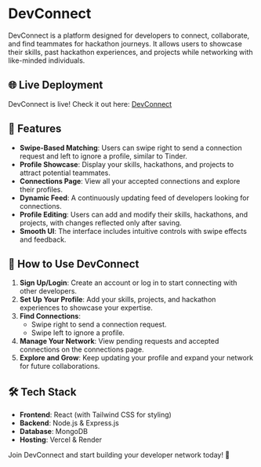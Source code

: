 # DevConnect

DevConnect is a platform designed for developers to connect, collaborate, and find teammates for hackathon journeys. It allows users to showcase their skills, past hackathon experiences, and projects while networking with like-minded individuals.

## 🌐 Live Deployment
DevConnect is live! Check it out here: [DevConnect](https://dev-connect-opal.vercel.app/)

## 🚀 Features
- **Swipe-Based Matching**: Users can swipe right to send a connection request and left to ignore a profile, similar to Tinder.
- **Profile Showcase**: Display your skills, hackathons, and projects to attract potential teammates.
- **Connections Page**: View all your accepted connections and explore their profiles.
- **Dynamic Feed**: A continuously updating feed of developers looking for connections.
- **Profile Editing**: Users can add and modify their skills, hackathons, and projects, with changes reflected only after saving.
- **Smooth UI**: The interface includes intuitive controls with swipe effects and feedback.

## 📖 How to Use DevConnect
1. **Sign Up/Login**: Create an account or log in to start connecting with other developers.
2. **Set Up Your Profile**: Add your skills, projects, and hackathon experiences to showcase your expertise.
3. **Find Connections**:
   - Swipe right to send a connection request.
   - Swipe left to ignore a profile.
4. **Manage Your Network**: View pending requests and accepted connections on the connections page.
5. **Explore and Grow**: Keep updating your profile and expand your network for future collaborations.

## 🛠 Tech Stack
- **Frontend**: React (with Tailwind CSS for styling)
- **Backend**: Node.js & Express.js
- **Database**: MongoDB
- **Hosting**: Vercel & Render

Join DevConnect and start building your developer network today! 🚀

